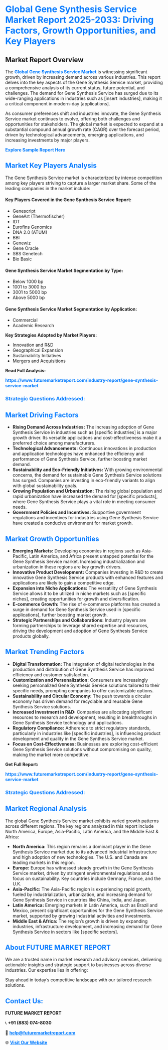 <h1 style="color: #007BFF;">Global Gene Synthesis Service Market Report 2025-2033: Driving Factors, Growth Opportunities, and Key Players</h1>

<section id="overview">
<h2>Market Report Overview</h2>
<p>The <a href="https://www.futuremarketreport.com/industry-report/gene-synthesis-service-market" style="color: #007BFF; text-decoration: none;"><strong>Global Gene Synthesis Service Market</strong></a> is witnessing significant growth, driven by increasing demand across various industries. This report delves into the key aspects of the Gene Synthesis Service market, providing a comprehensive analysis of its current status, future potential, and challenges. The demand for Gene Synthesis Service has surged due to its wide-ranging applications in industries such as [insert industries], making it a critical component in modern-day [applications].</p>
<p>As consumer preferences shift and industries innovate, the Gene Synthesis Service market continues to evolve, offering both challenges and opportunities for stakeholders. The global market is expected to expand at a substantial compound annual growth rate (CAGR) over the forecast period, driven by technological advancements, emerging applications, and increasing investments by major players.</p>
</section>

<section id="overview">
<p><a href="https://www.futuremarketreport.com/request-sample/reportId=27995" style="color: #007BFF; text-decoration: none;"><strong>Explore Sample Report Here</strong></a></p>
</section>

<section id="key-players">
<h2 style="color: #007BFF;">Market Key Players Analysis</h2>
<p>The Gene Synthesis Service market is characterized by intense competition among key players striving to capture a larger market share. Some of the leading companies in the market include:</p>
<h4>Key Players Covered in the Gene Synthesis Service Report:</h4>
<ul><li>Genescript</li><li>GeneArt (Thermofischer)</li><li>IDT</li><li>Eurofins Genomics</li><li>DNA 2.0 (ATUM)</li><li>BBI</li><li>Genewiz</li><li>Gene Oracle</li><li>SBS Genetech</li><li>Bio Basic</li></ul>
<h4>Gene Synthesis Service Market Segmentation by Type:</h4>
<ul><li>Below 1000 bp</li><li>1001 to 3000 bp</li><li>3001 to 5000 bp</li><li>Above 5000 bp</li></ul>

<h4>Gene Synthesis Service Market Segmentation by Application:</h4>
<ul><li>Commercial</li><li>Academic Research</li></ul>
<p><strong>Key Strategies Adopted by Market Players:</strong></p>
<ul>
<li>Innovation and R&D</li>
<li>Geographical Expansion</li>
<li>Sustainability Initiatives</li>
<li>Mergers and Acquisitions</li>
</ul>
</section>

<section>
<p><strong>Read Full Analysis: </strong></p><a href="https://www.futuremarketreport.com/industry-report/gene-synthesis-service-market" style="color: #007BFF; text-decoration: none;"><strong>https://www.futuremarketreport.com/industry-report/gene-synthesis-service-market</strong></a>
<h3 style="color: #007BFF;">Strategic Questions Addressed:</h3>
</section>

<section id="driving-factors">
<h2 style="color: #007BFF;">Market Driving Factors</h2>
<ul>
<li><strong>Rising Demand Across Industries:</strong> The increasing adoption of Gene Synthesis Service in industries such as [specific industries] is a major growth driver. Its versatile applications and cost-effectiveness make it a preferred choice among manufacturers.</li>
<li><strong>Technological Advancements:</strong> Continuous innovations in production and application technologies have enhanced the efficiency and performance of Gene Synthesis Service, further boosting market demand.</li>
<li><strong>Sustainability and Eco-Friendly Initiatives:</strong> With growing environmental concerns, the demand for sustainable Gene Synthesis Service solutions has surged. Companies are investing in eco-friendly variants to align with global sustainability goals.</li>
<li><strong>Growing Population and Urbanization:</strong> The rising global population and rapid urbanization have increased the demand for [specific products], where Gene Synthesis Service plays a vital role in meeting consumer needs.</li>
<li><strong>Government Policies and Incentives:</strong> Supportive government regulations and incentives for industries using Gene Synthesis Service have created a conducive environment for market growth.</li>
</ul>
</section>

<section id="growth-opportunities">
<h2 style="color: #007BFF;">Market Growth Opportunities</h2>
<ul>
<li><strong>Emerging Markets:</strong> Developing economies in regions such as Asia-Pacific, Latin America, and Africa present untapped potential for the Gene Synthesis Service market. Increasing industrialization and urbanization in these regions are key growth drivers.</li>
<li><strong>Innovative Product Development:</strong> Companies investing in R&D to create innovative Gene Synthesis Service products with enhanced features and applications are likely to gain a competitive edge.</li>
<li><strong>Expansion into Niche Applications:</strong> The versatility of Gene Synthesis Service allows it to be utilized in niche markets such as [specific niches], creating opportunities for growth and diversification.</li>
<li><strong>E-commerce Growth:</strong> The rise of e-commerce platforms has created a surge in demand for Gene Synthesis Service used in [specific applications], further boosting market growth.</li>
<li><strong>Strategic Partnerships and Collaborations:</strong> Industry players are forming partnerships to leverage shared expertise and resources, driving the development and adoption of Gene Synthesis Service products globally.</li>
</ul>
</section>

<section id="trending-factors">
<h2 style="color: #007BFF;">Market Trending Factors</h2>
<ul>
<li><strong>Digital Transformation:</strong> The integration of digital technologies in the production and distribution of Gene Synthesis Service has improved efficiency and customer satisfaction.</li>
<li><strong>Customization and Personalization:</strong> Consumers are increasingly seeking personalized Gene Synthesis Service solutions tailored to their specific needs, prompting companies to offer customizable options.</li>
<li><strong>Sustainability and Circular Economy:</strong> The push towards a circular economy has driven demand for recyclable and reusable Gene Synthesis Service solutions.</li>
<li><strong>Increased Investment in R&D:</strong> Companies are allocating significant resources to research and development, resulting in breakthroughs in Gene Synthesis Service technology and applications.</li>
<li><strong>Regulatory Compliance:</strong> Adherence to strict regulatory standards, particularly in industries like [specific industries], is influencing product development and quality in the Gene Synthesis Service market.</li>
<li><strong>Focus on Cost-Effectiveness:</strong> Businesses are exploring cost-efficient Gene Synthesis Service solutions without compromising on quality, making the market more competitive.</li>
</ul>
</section>

<section>
<p><strong>Get Full Report: </strong></p><a href="https://www.futuremarketreport.com/industry-report/gene-synthesis-service-market" style="color: #007BFF; text-decoration: none;"><strong>https://www.futuremarketreport.com/industry-report/gene-synthesis-service-market</strong></a>
<h3 style="color: #007BFF;">Strategic Questions Addressed:</h3>
</section>


<section id="regional-analysis">
<h2 style="color: #007BFF;">Market Regional Analysis</h2>
<p>The global Gene Synthesis Service market exhibits varied growth patterns across different regions. The key regions analyzed in this report include North America, Europe, Asia-Pacific, Latin America, and the Middle East & Africa:</p>
<ul>
<li><strong>North America:</strong> This region remains a dominant player in the Gene Synthesis Service market due to its advanced industrial infrastructure and high adoption of new technologies. The U.S. and Canada are leading markets in this region.</li>
<li><strong>Europe:</strong> Europe has witnessed steady growth in the Gene Synthesis Service market, driven by stringent environmental regulations and a focus on sustainability. Key countries include Germany, France, and the U.K.</li>
<li><strong>Asia-Pacific:</strong> The Asia-Pacific region is experiencing rapid growth, fueled by industrialization, urbanization, and increasing demand for Gene Synthesis Service in countries like China, India, and Japan.</li>
<li><strong>Latin America:</strong> Emerging markets in Latin America, such as Brazil and Mexico, present significant opportunities for the Gene Synthesis Service market, supported by growing industrial activities and investments.</li>
<li><strong>Middle East & Africa:</strong> The region’s growth is driven by expanding industries, infrastructure development, and increasing demand for Gene Synthesis Service in sectors like [specific sectors].</li>
</ul>
</section>

<footer>
<h2 style="color: #007BFF;">About FUTURE MARKET REPORT</h2>
<p>We are a trusted name in market research and advisory services, delivering actionable insights and strategic support to businesses across diverse industries. Our expertise lies in offering:</p>

<p>Stay ahead in today’s competitive landscape with our tailored research solutions.</p>

<h2 style="color: #007BFF;">Contact Us:</h2>
<p><strong>FUTURE MARKET REPORT</strong></p>
<p>📞 <strong>+91 (883) 074-8030</strong></p>
<p>📧 <strong><a href="mailto:help@futuremarketreport.com" style="color: #007BFF;">help@futuremarketreport.com</a></strong></p>
<p>🌐 <strong><a href="https://www.futuremarketreport.com/" style="color: #007BFF;">Visit Our Website</a></strong></p>
</footer>